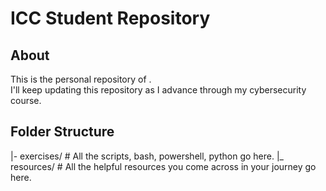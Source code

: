 # ICC Student Repository
## About
This is the personal repository of <student-name>.  
I'll keep updating this repository as I advance through my cybersecurity course.
## Folder Structure
|- exercises/ # All the scripts, bash, powershell, python go here.
|_ resources/ # All the helpful resources you come across in your journey go here.
